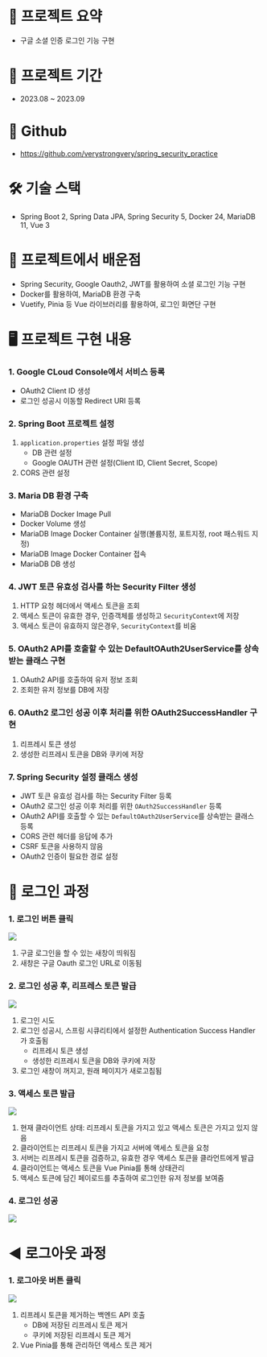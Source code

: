 # 📜 **프로젝트 요약**

- 구글 소셜 인증 로그인 기능 구현

# 📅 프로젝트 기간

- 2023.08 ~ 2023.09

# 🫙 Github

- https://github.com/verystrongvery/spring_security_practice

# 🛠 기술 스택

- Spring Boot 2, Spring Data JPA, Spring Security 5, Docker 24, MariaDB 11, Vue 3

# 🏫 프로젝트에서 배운점

- Spring Security, Google Oauth2, JWT를 활용하여 소셜 로그인 기능 구현
- Docker를 활용하여, MariaDB 환경 구축
- Vuetify, Pinia 등 Vue 라이브러리를 활용하여, 로그인 화면단 구현

# 🖥 **프로젝트 구현 내용**

### 1. Google CLoud Console에서 서비스 등록

- OAuth2 Client ID 생성
- 로그인 성공시 이동할 Redirect URI 등록

### 2. Spring Boot 프로젝트 설정

1. `application.properties` 설정 파일 생성
    - DB 관련 설정
    - Google OAUTH 관련 설정(Client ID, Client Secret, Scope)
2. CORS 관련 설정

### 3. Maria DB 환경 구축

- MariaDB Docker Image Pull
- Docker Volume 생성
- MariaDB Image Docker Container 실행(볼륨지정, 포트지정, root 패스워드 지정)
- MariaDB Image Docker Container 접속
- MariaDB DB 생성

### 4. JWT 토큰 유효성 검사를 하는 Security Filter 생성

1. HTTP 요청 헤더에서 액세스 토큰을 조회
2. 액세스 토큰이 유효한 경우, 인증객체를 생성하고 `SecurityContext`에 저장
3. 액세스 토큰이 유효하지 않은경우, `SecurityContext`를 비움

### 5. OAuth2 API를 호출할 수 있는 DefaultOAuth2UserService를 상속받는 클래스 구현

1. OAuth2 API를 호출하여 유저 정보 조회
2. 조회한 유저 정보를 DB에 저장

### 6. OAuth2 로그인 성공 이후 처리를 위한 OAuth2SuccessHandler 구현

1. 리프레시 토큰 생성
2. 생성한 리프레시 토큰을 DB와 쿠키에 저장

### 7. Spring Security 설정 클래스 생성

- JWT 토큰 유효성 검사를 하는 Security Filter 등록
- OAuth2 로그인 성공 이후 처리를 위한 `OAuth2SuccessHandler` 등록
- OAuth2 API를 호출할 수 있는 `DefaultOAuth2UserService`를 상속받는 클래스 등록
- CORS 관련 헤더를 응답에 추가
- CSRF 토큰을 사용하지 않음
- OAuth2 인증이 필요한 경로 설정

# 🍊 로그인 과정

### 1. 로그인 버튼 클릭

![](https://velog.velcdn.com/images/topmedia/post/760477a2-1de9-4bbb-b4f5-9f39107cb516/image.png)

1. 구글 로그인을 할 수 있는 새창이 띄워짐
2. 새창은 구글 Oauth 로그인 URL로 이동됨

### 2. 로그인 성공 후, 리프레스 토큰 발급

![](https://velog.velcdn.com/images/topmedia/post/d6bdb6a0-0c24-4186-9848-9f9e0999acf2/image.png)

1. 로그인 시도
2. 로그인 성공시, 스프링 시큐리티에서 설정한 Authentication Success Handler가 호출됨
    - 리프레시 토큰 생성
    - 생성한 리프레시 토큰을 DB와 쿠키에 저장
3. 로그인 새창이 꺼지고, 원래 페이지가 새로고침됨

### 3. 액세스 토큰 발급

![](https://velog.velcdn.com/images/topmedia/post/d641140c-0db5-4f33-bd55-92c481c987f8/image.png)

1. 현재 클라이언트 상태: 리프레시 토큰을 가지고 있고 액세스 토큰은 가지고 있지 않음
2. 클라이언트는 리프레시 토큰을 가지고 서버에 액세스 토큰을 요청
3. 서버는 리프레시 토큰을 검증하고, 유효한 경우 액세스 토큰을 클라언트에게 발급
4. 클라이언트는 액세스 토큰을 Vue Pinia를 통해 상태관리
5. 액세스 토큰에 담긴 페이로드를 추출하여 로그인한 유저 정보를 보여줌

### 4. 로그인 성공

![](https://velog.velcdn.com/images/topmedia/post/69165798-3260-4170-805e-c5677f3201c3/image.png)

# ◀️ 로그아웃 과정

### 1. 로그아웃 버튼 클릭

![](https://velog.velcdn.com/images/topmedia/post/69064cc3-dc12-4788-b783-29ebc067a689/image.png)

1. 리프레시 토큰을 제거하는 백엔드 API 호출
    - DB에 저장된 리프레시 토큰 제거
    - 쿠키에 저장된 리프레시 토큰 제거
2. Vue Pinia를 통해 관리하던 액세스 토큰 제거
